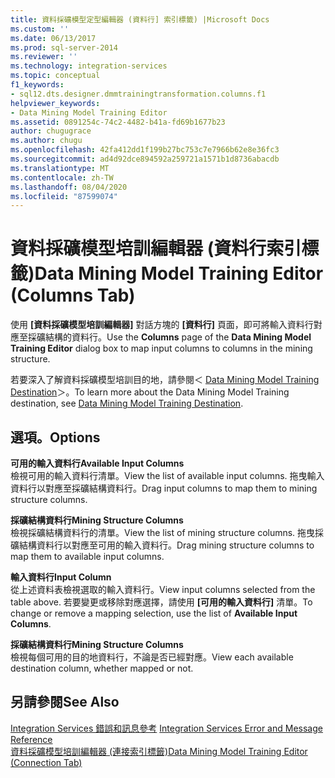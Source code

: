 ```yaml
---
title: 資料採礦模型定型編輯器 (資料行] 索引標籤) |Microsoft Docs
ms.custom: ''
ms.date: 06/13/2017
ms.prod: sql-server-2014
ms.reviewer: ''
ms.technology: integration-services
ms.topic: conceptual
f1_keywords:
- sql12.dts.designer.dmmtrainingtransformation.columns.f1
helpviewer_keywords:
- Data Mining Model Training Editor
ms.assetid: 0891254c-74c2-4482-b41a-fd69b1677b23
author: chugugrace
ms.author: chugu
ms.openlocfilehash: 42fa412dd1f199b27bc753c7e7966b62e8e36fc3
ms.sourcegitcommit: ad4d92dce894592a259721a1571b1d8736abacdb
ms.translationtype: MT
ms.contentlocale: zh-TW
ms.lasthandoff: 08/04/2020
ms.locfileid: "87599074"
---
```

# <a name="data-mining-model-training-editor-columns-tab"></a><span data-ttu-id="66133-102">資料採礦模型培訓編輯器 (資料行索引標籤)</span><span class="sxs-lookup"><span data-stu-id="66133-102">Data Mining Model Training Editor (Columns Tab)</span></span>
  <span data-ttu-id="66133-103">使用 **[資料採礦模型培訓編輯器]** 對話方塊的 **[資料行]** 頁面，即可將輸入資料行對應至採礦結構的資料行。</span><span class="sxs-lookup"><span data-stu-id="66133-103">Use the **Columns** page of the **Data Mining Model Training Editor** dialog box to map input columns to columns in the mining structure.</span></span>  
  
 <span data-ttu-id="66133-104">若要深入了解資料採礦模型培訓目的地，請參閱＜ [Data Mining Model Training Destination](data-flow/data-mining-model-training-destination.md)＞。</span><span class="sxs-lookup"><span data-stu-id="66133-104">To learn more about the Data Mining Model Training destination, see [Data Mining Model Training Destination](data-flow/data-mining-model-training-destination.md).</span></span>  
  
## <a name="options"></a><span data-ttu-id="66133-105">選項。</span><span class="sxs-lookup"><span data-stu-id="66133-105">Options</span></span>  
 <span data-ttu-id="66133-106">**可用的輸入資料行**</span><span class="sxs-lookup"><span data-stu-id="66133-106">**Available Input Columns**</span></span>  
 <span data-ttu-id="66133-107">檢視可用的輸入資料行清單。</span><span class="sxs-lookup"><span data-stu-id="66133-107">View the list of available input columns.</span></span> <span data-ttu-id="66133-108">拖曳輸入資料行以對應至採礦結構資料行。</span><span class="sxs-lookup"><span data-stu-id="66133-108">Drag input columns to map them to mining structure columns.</span></span>  
  
 <span data-ttu-id="66133-109">**採礦結構資料行**</span><span class="sxs-lookup"><span data-stu-id="66133-109">**Mining Structure Columns**</span></span>  
 <span data-ttu-id="66133-110">檢視採礦結構資料行的清單。</span><span class="sxs-lookup"><span data-stu-id="66133-110">View the list of mining structure columns.</span></span> <span data-ttu-id="66133-111">拖曳採礦結構資料行以對應至可用的輸入資料行。</span><span class="sxs-lookup"><span data-stu-id="66133-111">Drag mining structure columns to map them to available input columns.</span></span>  
  
 <span data-ttu-id="66133-112">**輸入資料行**</span><span class="sxs-lookup"><span data-stu-id="66133-112">**Input Column**</span></span>  
 <span data-ttu-id="66133-113">從上述資料表檢視選取的輸入資料行。</span><span class="sxs-lookup"><span data-stu-id="66133-113">View input columns selected from the table above.</span></span> <span data-ttu-id="66133-114">若要變更或移除對應選擇，請使用 **[可用的輸入資料行]** 清單。</span><span class="sxs-lookup"><span data-stu-id="66133-114">To change or remove a mapping selection, use the list of **Available Input Columns**.</span></span>  
  
 <span data-ttu-id="66133-115">**採礦結構資料行**</span><span class="sxs-lookup"><span data-stu-id="66133-115">**Mining Structure Columns**</span></span>  
 <span data-ttu-id="66133-116">檢視每個可用的目的地資料行，不論是否已經對應。</span><span class="sxs-lookup"><span data-stu-id="66133-116">View each available destination column, whether mapped or not.</span></span>  
  
## <a name="see-also"></a><span data-ttu-id="66133-117">另請參閱</span><span class="sxs-lookup"><span data-stu-id="66133-117">See Also</span></span>  
 <span data-ttu-id="66133-118">[Integration Services 錯誤和訊息參考](../../2014/integration-services/integration-services-error-and-message-reference.md) </span><span class="sxs-lookup"><span data-stu-id="66133-118">[Integration Services Error and Message Reference](../../2014/integration-services/integration-services-error-and-message-reference.md) </span></span>  
 [<span data-ttu-id="66133-119">資料採礦模型培訓編輯器 &#40;連接索引標籤&#41;</span><span class="sxs-lookup"><span data-stu-id="66133-119">Data Mining Model Training Editor &#40;Connection Tab&#41;</span></span>](../../2014/integration-services/data-mining-model-training-editor-connection-tab.md)  
  
  

